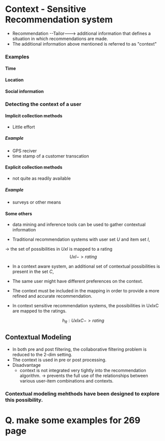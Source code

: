 # Context - Sensitive Recommendation system

- Recommendation --Tailor---> additional information that defines a situation in which recommendations are made.
- The additional information above mentioned is referred to as "context"

### Examples

#### Time

#### Location

#### Social information


### Detecting the context of a user

#### Implicit collection methods
- Little effort

##### Example
- GPS reciver
- time stamp of a customer transcation


#### Explicit collection methods
- not quite as readily available

##### Example 
- surveys or other means

#### Some others

- data mining and inference tools can be used to gather contextual information


- Traditional recommendation systems with user set $U$ and item set $I$,

-> the set of possibilities in $UxI$ is mapped to a rating
$$UxI -> rating $$


- In a context aware system, an additional set of contextual possibilities  is present in the set $C$,


- The same user might have different preferences on the context.

- The context must be included in the mapping in order to provide a more refined and accurate recommendation.

- In context sensitive recommendation systems, the possibilities in UxIxC are mapped to the ratings.

$$
h_R:U x I x C -> rating
$$



## Contextual Modeling

- In both pre and post filtering, the collaborative filtering problem is reduced to the 2-dim setting.
- The context is used in pre or post processing.
- Disadvantage 
  - context is not integrated very tightly into the recommendation algorithm. -> prevents the full use of the relationships between various user-item combinations and contexts.

### Contextual modeling mehthods have been designed to explore this possibility.


# Q. make some examples for 269 page
